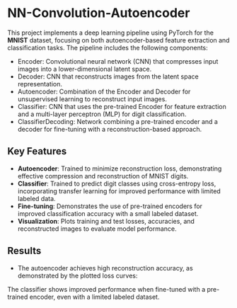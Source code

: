 # NN-Convolution-Autoencoder
This project implements a deep learning pipeline using PyTorch for the **MNIST** dataset, focusing on both autoencoder-based feature extraction and classification tasks. The pipeline includes the following components:

* Encoder: Convolutional neural network (CNN) that compresses input images into a lower-dimensional latent space.
* Decoder: CNN that reconstructs images from the latent space representation.
* Autoencoder: Combination of the Encoder and Decoder for unsupervised learning to reconstruct input images.
* Classifier: CNN that uses the pre-trained Encoder for feature extraction and a multi-layer perceptron (MLP) for digit classification.
* ClassifierDecoding: Network combining a pre-trained encoder and a decoder for fine-tuning with a reconstruction-based approach.
## Key Features
* **Autoencoder**: Trained to minimize reconstruction loss, demonstrating effective compression and reconstruction of MNIST digits.
* **Classifier**: Trained to predict digit classes using cross-entropy loss, incorporating transfer learning for improved performance with limited labeled data.
* **Fine-tuning**: Demonstrates the use of pre-trained encoders for improved classification accuracy with a small labeled dataset.
* **Visualization**: Plots training and test losses, accuracies, and reconstructed images to evaluate model performance.

## Results
* The autoencoder achieves high reconstruction accuracy, as demonstrated by the plotted loss curves:
  
The classifier shows improved performance when fine-tuned with a pre-trained encoder, even with a limited labeled dataset.
